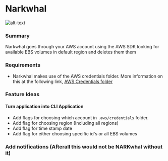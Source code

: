 # Narkwhal

![alt-text](https://i.pinimg.com/originals/74/68/f1/7468f1d665e551fad8eac0c9f97977e3.jpg)

### Summary
Narkwhal goes through your AWS account using the AWS SDK looking for available EBS volumes in default region and deletes them them

### Requirements
- Narkwhal makes use of the AWS credentials folder. More information on this at the following link, [AWS Credentials folder](https://docs.aws.amazon.com/sdk-for-go/v1/developer-guide/configuring-sdk.html#creating-the-credentials-file)

### Feature Ideas

#### Turn application into CLI Application
- Add flags for choosing which account in `.aws/credentials` folder.
- Add flag for choosing region (Including all regions)
- Add flag for time stamp date
- Add flag for either choosing specific id's or all EBS volumes

### Add notifications (Afterall this would not be NARKwhal without it)

